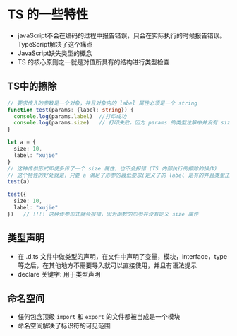<!--
 * @Author: xujie 1607526161@qq.com
 * @Date: 2022-12-11 16:35:17
 * @LastEditors: xujie 1607526161@qq.com
 * @FilePath: \HTML-CSS-Javascript-\Node.js学习\TypeScript教程\笔记\TS基础.md
 * @Description: 
-->
# TS 的一些特性

* javaScript不会在编码的过程中报告错误，只会在实际执行的时候报告错误。TypeScript解决了这个痛点
* JavaScript缺失类型的概念
* TS 的核心原则之一就是对值所具有的结构进行类型检查

## TS中的擦除

```ts
// 要求传入的参数是一个对象，并且对象内的 label 属性必须是一个 string
function test(params: {label: string}) {
  console.log(params.label)  //打印成功
  console.log(params.size)   // 打印失败，因为 params 的类型注解中并没有 size 属性
}

let a = {
  size: 10,
  label: "xujie"
}
// 这种传参形式即使多传了一个 size 属性，也不会报错 (TS 内部执行的擦除的操作)
// 这个特性的好处就是，只要 a 满足了形参的最低要求(定义了的 label 是有的并且类型正确)就可以当做实参传进去，否则的话还得再处理一遍将多余的 size 手动去掉
test(a)  

test({
  size: 10,
  label: "xujie"
})   // !!!! 这种传参形式就会报错，因为函数的形参并没有定义 size 属性
```

## 类型声明

* 在 .d.ts 文件中做类型的声明，在文件中声明了变量，模块，interface，type 等之后，在其他地方不需要导入就可以直接使用，并且有语法提示
* declare 关键字: 用于类型声明

## 命名空间

* 任何包含顶级 `import` 和 `export` 的文件都被当成是一个模块
* 命名空间解决了标识符的可见范围
